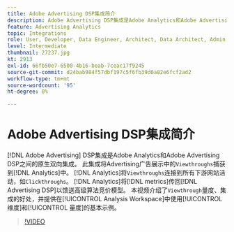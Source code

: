 ```yaml
---
title: Adobe Advertising DSP集成简介
description: Adobe Advertising DSP集成是Adobe Analytics和Adobe Advertising DSP之间的原生双向集成。
feature: Advertising Analytics
topic: Integrations
role: User, Developer, Data Engineer, Architect, Data Architect, Admin, Leader
level: Intermediate
thumbnail: 27237.jpg
kt: 2913
exl-id: 66fb50e7-6500-4b16-beab-7ceac17f9245
source-git-commit: d24bab984f57dbf197c5f6fb39d0a82e6fcf2ad2
workflow-type: tm+mt
source-wordcount: '95'
ht-degree: 0%

---
```


# Adobe Advertising DSP集成简介

[!DNL Adobe Advertising] DSP集成是Adobe Analytics和Adobe Advertising DSP之间的原生双向集成。 此集成将Advertising广告展示中的`Viewthroughs`捕获到[!DNL Analytics]中。 [!DNL Analytics]将`Viewthroughs`连接到所有下游网站活动，如`Clickthroughs`。 [!DNL Analytics]将[!DNL metrics]传回[!DNL Advertising DSP]以馈送高级算法竞价模型。 本视频介绍了`Viewthrough`量度、集成的好处，并提供在[!UICONTROL Analysis Workspace]中使用[!UICONTROL 维度]和[!UICONTROL 量度]的基本示例。

>[!VIDEO](https://video.tv.adobe.com/v/27237/?quality=12&learn=on)
